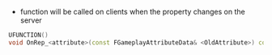 - function will be called on clients when the property changes on the server

```cpp
UFUNCTION()  
void OnRep_<attribute>(const FGameplayAttributeData& <OldAttribute>) const;
```